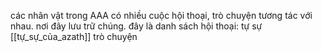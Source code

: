 các nhân vật trong AAA có nhiều cuộc hội thoại, trò chuyện tương tác với nhau. nơi đây lưu trữ chúng. 
đây là danh sách hội thoại: 
	tự sự
		[[tự_sự_của_azath]]
	trò chuyện
		